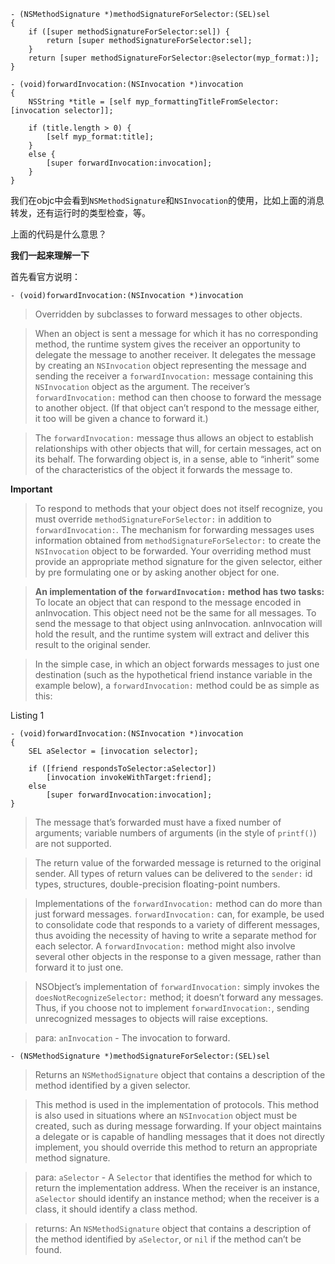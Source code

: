```objc
- (NSMethodSignature *)methodSignatureForSelector:(SEL)sel
{
    if ([super methodSignatureForSelector:sel]) {
        return [super methodSignatureForSelector:sel];
    }
    return [super methodSignatureForSelector:@selector(myp_format:)];
}

- (void)forwardInvocation:(NSInvocation *)invocation
{
    NSString *title = [self myp_formattingTitleFromSelector:[invocation selector]];
    
    if (title.length > 0) {
        [self myp_format:title];
    }
    else {
        [super forwardInvocation:invocation];
    }
}
```

我们在objc中会看到`NSMethodSignature`和`NSInvocation`的使用，比如上面的消息转发，还有运行时的类型检查，等。

上面的代码是什么意思？

**我们一起来理解一下**

首先看官方说明：

`- (void)forwardInvocation:(NSInvocation *)invocation`

> Overridden by subclasses to forward messages to other objects.

> When an object is sent a message for which it has no corresponding method, the runtime system gives the receiver an opportunity to delegate the message to another receiver. It delegates the message by creating an `NSInvocation` object representing the message and sending the receiver a `forwardInvocation:` message containing this `NSInvocation` object as the argument. The receiver’s `forwardInvocation:` method can then choose to forward the message to another object. (If that object can’t respond to the message either, it too will be given a chance to forward it.)

> The `forwardInvocation:` message thus allows an object to establish relationships with other objects that will, for certain messages, act on its behalf. The forwarding object is, in a sense, able to “inherit” some of the characteristics of the object it forwards the message to.

**Important**
> To respond to methods that your object does not itself recognize, you must override `methodSignatureForSelector:` in addition to `forwardInvocation:`. The mechanism for forwarding messages uses information obtained from `methodSignatureForSelector:` to create the `NSInvocation` object to be forwarded. Your overriding method must provide an appropriate method signature for the given selector, either by pre formulating one or by asking another object for one.

> **An implementation of the `forwardInvocation:` method has two tasks:**
To locate an object that can respond to the message encoded in anInvocation. This object need not be the same for all messages.
To send the message to that object using anInvocation. anInvocation will hold the result, and the runtime system will extract and deliver this result to the original sender.

> In the simple case, in which an object forwards messages to just one destination (such as the hypothetical friend instance variable in the example below), a `forwardInvocation:` method could be as simple as this:

Listing 1
```objc
- (void)forwardInvocation:(NSInvocation *)invocation
{
    SEL aSelector = [invocation selector];
 
    if ([friend respondsToSelector:aSelector])
        [invocation invokeWithTarget:friend];
    else
        [super forwardInvocation:invocation];
}
```

> The message that’s forwarded must have a fixed number of arguments; variable numbers of arguments (in the style of `printf()`) are not supported.

> The return value of the forwarded message is returned to the original sender. All types of return values can be delivered to the `sender:` id types, structures, double-precision floating-point numbers.

> Implementations of the `forwardInvocation:` method can do more than just forward messages. `forwardInvocation:` can, for example, be used to consolidate code that responds to a variety of different messages, thus avoiding the necessity of having to write a separate method for each selector. A `forwardInvocation:` method might also involve several other objects in the response to a given message, rather than forward it to just one.

> NSObject’s implementation of `forwardInvocation:` simply invokes the `doesNotRecognizeSelector:` method; it doesn’t forward any messages. Thus, if you choose not to implement `forwardInvocation:`, sending unrecognized messages to objects will raise exceptions.

> para: `anInvocation` - 
The invocation to forward.

`- (NSMethodSignature *)methodSignatureForSelector:(SEL)sel`

> Returns an `NSMethodSignature` object that contains a description of the method identified by a given selector.

> This method is used in the implementation of protocols. This method is also used in situations where an `NSInvocation` object must be created, such as during message forwarding. If your object maintains a delegate or is capable of handling messages that it does not directly implement, you should override this method to return an appropriate method signature.

> para: `aSelector` - 
A `Selector` that identifies the method for which to return the implementation address. When the receiver is an instance, `aSelector` should identify an instance method; when the receiver is a class, it should identify a class method.

> returns:
An `NSMethodSignature` object that contains a description of the method identified by `aSelector`, or `nil` if the method can’t be found.
